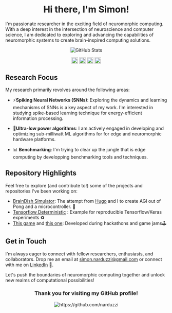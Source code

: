 <h1 align="center"> Hi there, I'm Simon! </h1>



I'm passionate researcher in the exciting field of neuromorphic computing. With a deep interest in the intersection of neuroscience and computer science, I am dedicated to exploring and advancing the capabilities of neuromorphic systems to create brain-inspired computing solutions.


<div align="center">
  <img src="https://github-readme-stats.vercel.app/api?username=narduzzi&show_icons=true" alt="GitHub Stats" />
</div>

<p align="center">
<a href="https://linkedin.com/in/narduzzi/" target="blank"><img align="center" src="https://cdn.jsdelivr.net/npm/simple-icons@3.0.1/icons/linkedin.svg" alt="https://www.linkedin.com/in/narduzzi/" height="20" width="20" /></a>
<a href="https://www.researchgate.net/profile/Simon-Narduzzi" target="blank"><img align="center" src="https://cdn.jsdelivr.net/npm/simple-icons@3.0.1/icons/researchgate.svg" alt="https://www.researchgate.net/profile/Simon-Narduzzi" height="20" width="20" /></a>
<a href="https://scholar.google.com/citations?user=GEy3NyAAAAAJ" target="blank"><img align="center" src="https://cdn.jsdelivr.net/npm/simple-icons@3.0.1/icons/googlescholar.svg" alt="https://scholar.google.com/citations?user=GEy3NyAAAAAJ" height="20" width="20" /></a>
<a href="https://instagram.com/le_duzzi/" target="blank"><img align="center" src="https://cdn.jsdelivr.net/npm/simple-icons@3.0.1/icons/instagram.svg" alt="https://www.instagram.com/le_duzzi/" height="20" width="20" /></a>
</p>

## Research Focus

My research primarily revolves around the following areas:

- ⚡️**Spiking Neural Networks (SNNs)**: Exploring the dynamics and learning mechanisms of SNNs is a key aspect of my work. I'm interested in studying spike-based learning technique for energy-efficient information processing.

- 🔋**Ultra-low power algorithms**: I am actively engaged in developing and optimizing sub-milliwatt ML algorithms for for edge and neuromorphic hardware platforms.

- 📊 **Benchmarking**: I'm trying to clear up the jungle that is edge computing by developping benchmarking tools and techniques.


## Repository Highlights

Feel free to explore (and contribute to!) some of the projects and repositories I've been working on:

- [BrainDish Simulator](https://github.com/hugoladret/BrainDishSiMulator): The attempt from [Hugo](https://github.com/hugoladret) and I to create AGI out of Pong and a microcontroller. 🧪
- [Tensorflow Deterministic](https://github.com/Narduzzi/tensorflow-deterministic) : Example for reproducible Tensorflow/Keras experiments ♻️
- [This game](https://github.com/Narduzzi/StartHack2018) and [this one](https://github.com/Narduzzi/GGJ2020): Developed during hackathons and game jams🕹


## Get in Touch

I'm always eager to connect with fellow researchers, enthusiasts, and collaborators. Drop me an email at simon.narduzzi@gmail.com or connect with me on [LinkedIn](https://linkedin.com/in/narduzzi/) 👋.

Let's push the boundaries of neuromorphic computing together and unlock new realms of computational possibilities!


<h3 align="center">Thank you for visiting my GitHub profile! </h3>

<p align="center"> <img src="https://komarev.com/ghpvc/?username=narduzzi" alt="https://github.com/narduzzi" /> </p>
